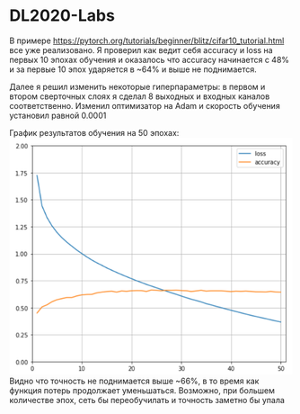 # DL2020-Labs
В примере https://pytorch.org/tutorials/beginner/blitz/cifar10_tutorial.html все уже реализовано.
Я проверил как ведит себя accuracy и loss на первых 10 эпохах обучения и оказалось что accuracy начинается с 48% и за первые 10 эпох ударяется в ~64% и выше не поднимается.

Далее я решил изменить некоторые гиперпараметры: в первом и втором сверточных слоях я сделал 8 выходных и входных каналов соответственно.
Изменил оптимизатор на Adam и скорость обучения установил равной 0.0001

График результатов обучения на 50 эпохах:
![](Lab1_figure.png)
Видно что точность не поднимается выше ~66%, в то время как функция потерь продолжает уменьшаться.
Возможно, при большем количестве эпох, сеть бы переобучилать и точность заметно бы упала

